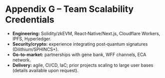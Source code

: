 # Appendix G – Team Scalability Credentials

- **Engineering:** Solidity/zkEVM, React‑Native/Next.js, Cloudflare Workers, IPFS, Hyperledger.  
- **Security/crypto:** experience integrating post‑quantum signatures (Dilithium/SPHINCS+).  
- **Go‑to‑market:** partnerships with gene bank, WFF channels, ECA network.  
- **Delivery:** agile, CI/CD, IaC; prior projects scaling to large user bases (details available upon request).
